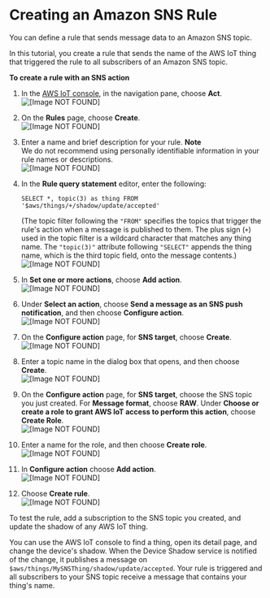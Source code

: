 # Creating an Amazon SNS Rule<a name="iot-sns-rule"></a>

You can define a rule that sends message data to an Amazon SNS topic\. 

In this tutorial, you create a rule that sends the name of the AWS IoT thing that triggered the rule to all subscribers of an Amazon SNS topic\.

**To create a rule with an SNS action**

1. In the [AWS IoT console](https://console.aws.amazon.com/iot/home), in the navigation pane, choose **Act**\.  
![\[Image NOT FOUND\]](http://docs.aws.amazon.com/iot/latest/developerguide/images/choose-rules.png)

1. On the **Rules** page, choose **Create**\.  
![\[Image NOT FOUND\]](http://docs.aws.amazon.com/iot/latest/developerguide/images/dashboard-rules.png)

1. Enter a name and brief description for your rule\.
**Note**  
We do not recommend using personally identifiable information in your rule names or descriptions\.  
![\[Image NOT FOUND\]](http://docs.aws.amazon.com/iot/latest/developerguide/images/sns-create-rule.png)

1. In the **Rule query statement** editor, enter the following:

   ```
   SELECT *, topic(3) as thing FROM '$aws/things/+/shadow/update/accepted'
   ```

   \(The topic filter following the `"FROM"` specifies the topics that trigger the rule's action when a message is published to them\. The plus sign \(`+`\) used in the topic filter is a wildcard character that matches any thing name\. The `"topic(3)"` attribute following `"SELECT"` appends the thing name, which is the third topic field, onto the message contents\.\)  
![\[Image NOT FOUND\]](http://docs.aws.amazon.com/iot/latest/developerguide/images/sns-message-source.png)

1. In **Set one or more actions**, choose **Add action**\.  
![\[Image NOT FOUND\]](http://docs.aws.amazon.com/iot/latest/developerguide/images/sns-add-action.png)

1. Under **Select an action**, choose **Send a message as an SNS push notification**, and then choose **Configure action**\.  
![\[Image NOT FOUND\]](http://docs.aws.amazon.com/iot/latest/developerguide/images/select-sns-action.png)

1. On the **Configure action** page, for **SNS target**, choose **Create**\.  
![\[Image NOT FOUND\]](http://docs.aws.amazon.com/iot/latest/developerguide/images/sns-add-topic.png)

1. Enter a topic name in the dialog box that opens, and then choose **Create**\.  
![\[Image NOT FOUND\]](http://docs.aws.amazon.com/iot/latest/developerguide/images/sns-name-topic.png)

1. On the **Configure action** page, for **SNS target**, choose the SNS topic you just created\. For **Message format**, choose **RAW**\. Under **Choose or create a role to grant AWS IoT access to perform this action**, choose **Create Role**\.  
![\[Image NOT FOUND\]](http://docs.aws.amazon.com/iot/latest/developerguide/images/sns-configure-action-1.png)

1. Enter a name for the role, and then choose **Create role**\.  
![\[Image NOT FOUND\]](http://docs.aws.amazon.com/iot/latest/developerguide/images/sns-configure-action-3.png)

1. In **Configure action** choose **Add action**\.  
![\[Image NOT FOUND\]](http://docs.aws.amazon.com/iot/latest/developerguide/images/sns-configure-action-4.png)

1. Choose **Create rule**\.  
![\[Image NOT FOUND\]](http://docs.aws.amazon.com/iot/latest/developerguide/images/create-rule-for-sns-final.png)

To test the rule, add a subscription to the SNS topic you created, and update the shadow of any AWS IoT thing\. 

You can use the AWS IoT console to find a thing, open its detail page, and change the device's shadow\. When the Device Shadow service is notified of the change, it publishes a message on `$aws/things/MySNSThing/shadow/update/accepted`\. Your rule is triggered and all subscribers to your SNS topic receive a message that contains your thing's name\. 